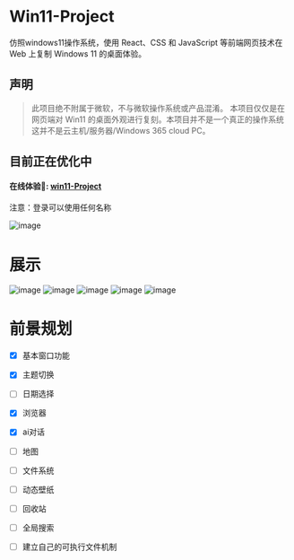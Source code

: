 # Win11-Project


仿照windows11操作系统，使用 React、CSS 和 JavaScript 等前端网页技术在 Web 上复制 Windows 11 的桌面体验。

## 声明

> 此项目绝不附属于微软，不与微软操作系统或产品混淆。 本项目仅仅是在网页端对 Win11 的桌面外观进行复刻。本项目并不是一个真正的操作系统 这并不是云主机/服务器/Windows 365 cloud PC。


## 目前正在优化中

#### 在线体验🌈: [win11-Project](http://152.136.52.163:6710) 
注意：登录可以使用任何名称

![image](http://152.136.52.163:8080/images/home.png)

# 展示

![image](http://152.136.52.163:8080/images/87401d9d7fb8703e0a13aa0e0342069.png)
![image](http://152.136.52.163:8080/images/d231444e5b5ef313fc9166445e71de6.png)
![image](http://152.136.52.163:8080/images/75c8b7298506016dd1874156cda91c2.png)
![image](http://152.136.52.163:8080/images/baf26fcba2e978aa26640d55a5f094a.png)
![image](http://152.136.52.163:8080/images/72f8acb18baa5a652223df67e3c2bee.png)



# 前景规划

- [x] 基本窗口功能
- [x] 主题切换
- [ ] 日期选择
- [x] 浏览器
- [x] ai对话
- [ ] 地图
- [ ] 文件系统
- [ ] 动态壁纸
- [ ] 回收站
- [ ] 全局搜索
- [ ] 建立自己的可执行文件机制




